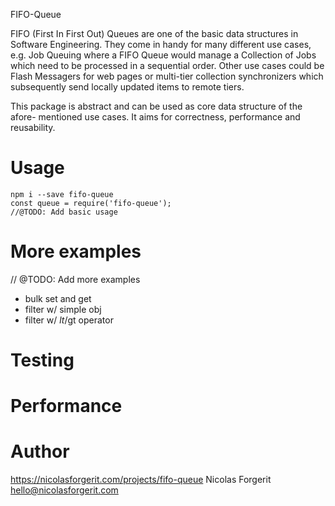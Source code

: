 FIFO-Queue

FIFO (First In First Out) Queues are one of the basic data structures in Software Engineering.
They come in handy for many different use cases, e.g. Job Queuing where
a FIFO Queue would manage a Collection of Jobs which need to be processed
in a sequential order. Other use cases could be Flash Messagers for web
pages or multi-tier collection synchronizers which subsequently send locally
updated items to remote tiers.

This package is abstract and can be used as core data structure of the afore-
mentioned use cases. It aims for correctness, performance and reusability.

# Usage
    npm i --save fifo-queue
    const queue = require('fifo-queue');
    //@TODO: Add basic usage

# More examples
// @TODO: Add more examples
- bulk set and get
- filter w/ simple obj
- filter w/ $lt/$gt operator

# Testing

# Performance

# Author
https://nicolasforgerit.com/projects/fifo-queue
Nicolas Forgerit <hello@nicolasforgerit.com>